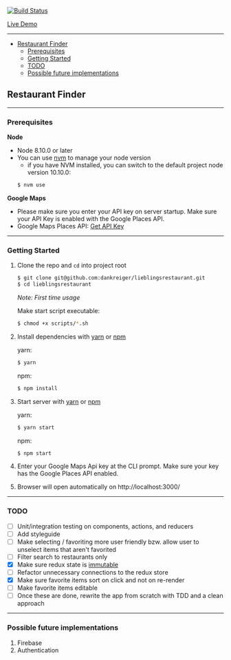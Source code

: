 [![Build Status](https://travis-ci.org/dankreiger/lieblingsrestaurant.svg?branch=master)](https://travis-ci.org/dankreiger/lieblingsrestaurant)

[Live Demo](https://lieblingsrestaurant.surge.sh/)

***

- [Restaurant Finder](#restaurant-finder)
    - [Prerequisites](#prerequisites)
    - [Getting Started](#getting-started)
    - [TODO](#todo)
    - [Possible future implementations](#possible-future-implementations)

## Restaurant Finder

---

### Prerequisites

**Node**

- Node 8.10.0 or later
- You can use [nvm](https://github.com/creationix/nvm#installation) to manage your node version
  - if you have NVM installed, you can switch to the default project node version 10.10.0:
  ```sh
  $ nvm use
  ```

**Google Maps**

- Please make sure you enter your API key on server startup. Make sure your API Key is enabled with the Google Places API.
- Google Maps Places API: [Get API Key](https://developers.google.com/places/web-service/get-api-key)

---

### Getting Started

1. Clone the repo and `cd` into project root

   ```sh
   $ git clone git@github.com:dankreiger/lieblingsrestaurant.git
   $ cd lieblingsrestaurant
   ```

   _Note: First time usage_

   Make start script executable:

   ```sh
   $ chmod +x scripts/*.sh
   ```

2. Install dependencies with [yarn](https://yarnpkg.com/en/) or [npm](https://www.npmjs.com/)

   yarn:

   ```sh
   $ yarn
   ```

   npm:

   ```sh
   $ npm install
   ```

3. Start server with [yarn](https://yarnpkg.com/en/) or [npm](https://www.npmjs.com/)


    yarn:
    ```sh
    $ yarn start
    ```

    npm:
    ```sh
    $ npm start
    ```

4. Enter your Google Maps Api key at the CLI prompt. Make sure your key has the Google Places API enabled.
5. Browser will open automatically on http://localhost:3000/

***

### TODO

- [ ] Unit/integration testing on components, actions, and reducers
- [ ] Add styleguide
- [ ] Make selecting / favoriting more user friendly bzw. allow user to unselect items that aren't favorited
- [ ] Filter search to restaurants only
- [x] Make sure redux state is [immutable](https://redux.js.org/recipes/structuringreducers/immutableupdatepatterns)
- [ ] Refactor unnecessary connections to the redux store
- [x] Make sure favorite items sort on click and not on re-render
- [ ] Make favorite items editable
- [ ] Once these are done, rewrite the app from scratch with TDD and a clean approach

***

### Possible future implementations

1. Firebase
2. Authentication
